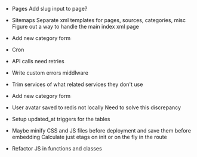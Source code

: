 
* Pages
  Add slug input to page?

* Sitemaps
  Separate xml templates for pages, sources, categories, misc
  Figure out a way to handle the main index xml page

* Add new category form

* Cron
* API calls need retries

* Write custom errors middlware
* Trim services of what related services they don't use
* Add new category form

* User avatar saved to redis not locally
  Need to solve this discrepancy

* Setup updated_at triggers for the tables
* Maybe minify CSS and JS files before deployment and save them before embedding
  Calculate just etags on init or on the fly in the route
* Refactor JS in functions and classes